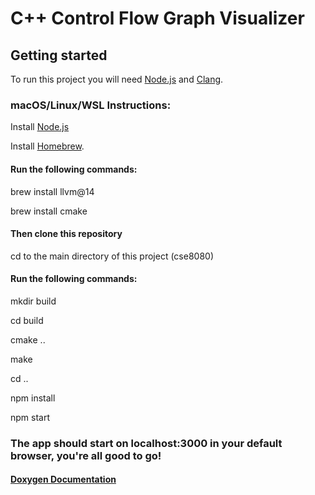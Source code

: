 # C++ Control Flow Graph Visualizer


## Getting started
To run this project you will need [Node.js](https://nodejs.org/) and [Clang](https://clang.llvm.org/get_started.html).

### macOS/Linux/WSL Instructions:
Install [Node.js](https://nodejs.org/)

Install [Homebrew](https://brew.sh/).
#### Run the following commands:
brew install llvm@14

brew install cmake
#### Then clone this repository
cd to the main directory of this project (cse8080)
#### Run the following commands:
mkdir build

cd build

cmake ..

make

cd ..

npm install

npm start
### The app should start on localhost:3000 in your default browser, you're all good to go!

#### [Doxygen Documentation](https://rakeenzaman.github.io/cse8080-documentation/)
